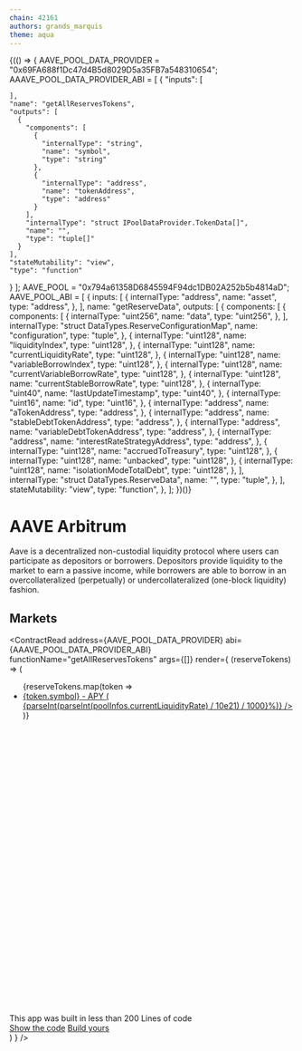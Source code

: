 ```yaml
---
chain: 42161
authors: grands_marquis
theme: aqua
---
```


<div class="p-5">
  {(() => {
    AAVE_POOL_DATA_PROVIDER = "0x69FA688f1Dc47d4B5d8029D5a35FB7a548310654";
    AAAVE_POOL_DATA_PROVIDER_ABI = [
  {
    "inputs": [
      
    ],
    "name": "getAllReservesTokens",
    "outputs": [
      {
        "components": [
          {
            "internalType": "string",
            "name": "symbol",
            "type": "string"
          },
          {
            "internalType": "address",
            "name": "tokenAddress",
            "type": "address"
          }
        ],
        "internalType": "struct IPoolDataProvider.TokenData[]",
        "name": "",
        "type": "tuple[]"
      }
    ],
    "stateMutability": "view",
    "type": "function"
  }
    ];
    AAVE_POOL = "0x794a61358D6845594F94dc1DB02A252b5b4814aD";
    AAVE_POOL_ABI = [
      {
        inputs: [
          {
            internalType: "address",
            name: "asset",
            type: "address",
          },
        ],
        name: "getReserveData",
        outputs: [
          {
            components: [
              {
                components: [
                  {
                    internalType: "uint256",
                    name: "data",
                    type: "uint256",
                  },
                ],
                internalType: "struct DataTypes.ReserveConfigurationMap",
                name: "configuration",
                type: "tuple",
              },
              {
                internalType: "uint128",
                name: "liquidityIndex",
                type: "uint128",
              },
              {
                internalType: "uint128",
                name: "currentLiquidityRate",
                type: "uint128",
              },
              {
                internalType: "uint128",
                name: "variableBorrowIndex",
                type: "uint128",
              },
              {
                internalType: "uint128",
                name: "currentVariableBorrowRate",
                type: "uint128",
              },
              {
                internalType: "uint128",
                name: "currentStableBorrowRate",
                type: "uint128",
              },
              {
                internalType: "uint40",
                name: "lastUpdateTimestamp",
                type: "uint40",
              },
              {
                internalType: "uint16",
                name: "id",
                type: "uint16",
              },
              {
                internalType: "address",
                name: "aTokenAddress",
                type: "address",
              },
              {
                internalType: "address",
                name: "stableDebtTokenAddress",
                type: "address",
              },
              {
                internalType: "address",
                name: "variableDebtTokenAddress",
                type: "address",
              },
              {
                internalType: "address",
                name: "interestRateStrategyAddress",
                type: "address",
              },
              {
                internalType: "uint128",
                name: "accruedToTreasury",
                type: "uint128",
              },
              {
                internalType: "uint128",
                name: "unbacked",
                type: "uint128",
              },
              {
                internalType: "uint128",
                name: "isolationModeTotalDebt",
                type: "uint128",
              },
            ],
            internalType: "struct DataTypes.ReserveData",
            name: "",
            type: "tuple",
          },
        ],
        stateMutability: "view",
        type: "function",
      },
    ];
  })()}

<h1>AAVE Arbitrum</h1>

Aave is a decentralized non-custodial liquidity protocol where users can participate as depositors or borrowers. Depositors provide liquidity to the market to earn a passive income, while borrowers are able to borrow in an overcollateralized (perpetually) or undercollateralized (one-block liquidity) fashion.

## Markets

<ContractRead
address={AAVE_POOL_DATA_PROVIDER}
abi={AAAVE_POOL_DATA_PROVIDER_ABI}
functionName="getAllReservesTokens"
args={[]}
render={
(reserveTokens) => (
<div>
<ul>
{reserveTokens.map(token =>
    <li key={token.tokenAddress}>
      <a href={`/app/aave_pool_arbitrum?token=${token.tokenAddress}`}>{token.symbol} - APY <ContractRead
address={AAVE_POOL}
abi={AAVE_POOL_ABI}
functionName="getReserveData"
args={[token.tokenAddress]}
render={
(poolInfos) => (
<span>{parseInt(parseInt(poolInfos.currentLiquidityRate) / 10e21) / 1000}%</span>)} /></a>
</li>
)}
</ul>

<div class="mt-10 alert">
  <svg xmlns="http://www.w3.org/2000/svg" fill="none" viewBox="0 0 24 24" class="stroke-info shrink-0 w-6 h-6"><path stroke-linecap="round" stroke-linejoin="round" stroke-width="2" d="M13 16h-1v-4h-1m1-4h.01M21 12a9 9 0 11-18 0 9 9 0 0118 0z"></path></svg>
  <span>This app was built in less than 200 Lines of code</span>
  <div>
    <a href="https://docs.fastdapp.xyz/docs/templates/aave" class="btn btn-sm">Show the code</a>
    <a href="https://fastdapp.xyz/" class="btn btn-sm btn-primary">Build yours</a>
  </div>
</div>
</div>
        )
    }
/>

</div>
